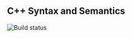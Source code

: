## C++ Syntax and Semantics

![Build status](https://github.com/MetaBorgCube/metaborg-cpp/actions/workflows/.ci.yml/badge.svg)
